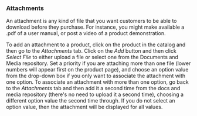 ### Attachments

An attachment is any kind of file that you want customers to be able to download
before they purchase. For instance, you might make available a .pdf of a user
manual, or post a video of a product demonstration.

To add an attachment to a product, click on the product in the catalog and then
go to the *Attachments* tab. Click on the *Add* button and then click *Select
File* to either upload a file or select one from the Documents and Media
repository. Set a priority if you are attaching more than one file (lower
numbers will appear first on the product page), and choose an option value from
the drop-down box if you only want to associate the attachment with one option.
To associate an attachment with more than one option, go back to the
*Attachments* tab and then add it a second time from the docs and media
repository (there's no need to upload it a second time), choosing a different
option value the second time through. If you do not select an option value, then
the attachment will be displayed for all values.

<!--If I add an attachment, it works fine as long as I do not select an option
value. Once I select a value, the file is moved from the attachments tab to the
images tab (even if it isn't an image).-->
